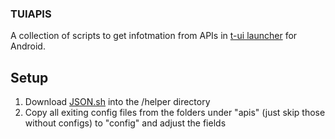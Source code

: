 ### TUIAPIS

A collection of scripts to get infotmation from APIs in [t-ui launcher](https://play.google.com/apps/testing/ohi.andre.consolelauncher) for Android.

## Setup

1. Download [JSON.sh](https://github.com/dominictarr/JSON.sh) into the /helper directory
2. Copy all exiting config files from the folders under "apis" (just skip those without configs) to "config" and adjust the fields
